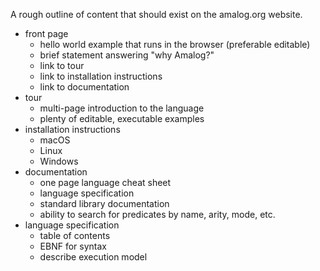 A rough outline of content that should exist on the amalog.org website.

* front page
    * hello world example that runs in the browser (preferable editable)
    * brief statement answering "why Amalog?"
    * link to tour
    * link to installation instructions
    * link to documentation
* tour
    * multi-page introduction to the language
    * plenty of editable, executable examples
* installation instructions
    * macOS
    * Linux
    * Windows
* documentation
    * one page language cheat sheet
    * language specification
    * standard library documentation
    * ability to search for predicates by name, arity, mode, etc.
* language specification
    * table of contents
    * EBNF for syntax
    * describe execution model
